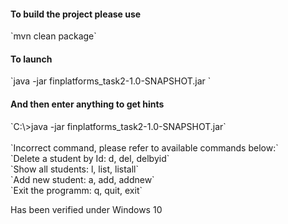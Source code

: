 <h4>To build the project please use</h4>
`mvn clean package`

<h4>To launch </h4>
`java -jar finplatforms_task2-1.0-SNAPSHOT.jar `

<h4>And then enter anything to get hints</h4>
`C:\>java -jar finplatforms_task2-1.0-SNAPSHOT.jar`<br>
<br>
`Incorrect command, please refer to available commands below:`<br>
`Delete a student by Id: d, del, delbyid`<br>
`Show all students: l, list, listall`<br>
`Add new student: a, add, addnew`<br>
`Exit the programm: q, quit, exit`<br>


<p>Has been verified under Windows 10</p>